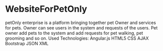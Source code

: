# WebsiteForPetOnly
petOnly enterprise is a platform bringing together pet Owner and services for pets. Owner can see users in the system and requests of the users. Pet owner add pets to the system and add requests for pet walking, pet grooming and so on. Used Technologies: Angular.js HTML5 CSS AJAX Bootstrap JSON XML
